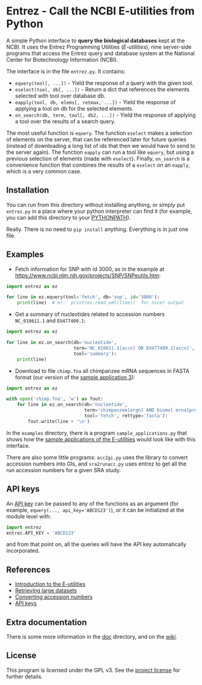 # Entrez - Call the NCBI E-utilities from Python

A simple Python interface to **query the biological databases** kept
at the NCBI. It uses the Entrez Programming Utilities (*E-utilities*),
nine server-side programs that access the Entrez query and database
system at the National Center for Biotechnology Information (NCBI).

The interface is in the file ``entrez.py``. It contains:

 * ``equery(tool[, ...])`` - Yield the response of a query with the given tool.
 * ``eselect(tool, db[, ...])`` - Return a dict that references the elements
    selected with tool over database db.
 * ``eapply(tool, db, elems[, retmax, ...])`` - Yield the response of applying
    a tool on db for the selected elements.
 * ``on_search(db, term, tool[, db2, ...])`` - Yield the response of applying a
    tool over the results of a search query.

The most useful function is `equery`. The function `eselect` makes a
selection of elements on the server, that can be referenced later for
future queries (instead of downloading a long list of ids that then we
would have to send to the server again). The function `eapply` can run
a tool like `equery`, but using a previous selection of elements (made
with `eselect`). Finally, `on_search` is a convenience function that
combines the results of a `eselect` on an `eapply`, which is a very
common case.


## Installation

You can run from this directory without installing anything, or simply
put ``entrez.py`` in a place where your python interpreter can find it
(for example, you can add this directory to your
[PYTHONPATH](https://docs.python.org/3/using/cmdline.html#envvar-PYTHONPATH)).

Really. There is no need to ``pip install`` anything. Everything is in
just one file.


## Examples

- Fetch information for SNP with id 3000, as in the example at
  https://www.ncbi.nlm.nih.gov/projects/SNP/SNPeutils.htm:

```py
import entrez as ez

for line in ez.equery(tool='fetch', db='snp', id='3000'):
    print(line)  # or:  print(ez.read_xml(line))  for nicer output
```

 * Get a summary of nucleotides related to accession numbers
   `NC_010611.1` and `EU477409.1`:

```py
import entrez as ez

for line in ez.on_search(db='nucleotide',
                         term='NC_010611.1[accn] OR EU477409.1[accn]',
                         tool='summary'):
    print(line)
```

 * Download to file ``chimp.fna`` all chimpanzee mRNA sequences in
   FASTA format (our version of the [sample application
   3](https://www.ncbi.nlm.nih.gov/books/NBK25498/#chapter3.Application_3_Retrieving_large)):

```py
import entrez as ez

with open('chimp.fna', 'w') as fout:
    for line in ez.on_search(db='nucleotide',
                             term='chimpanzee[orgn] AND biomol mrna[prop]',
                             tool='fetch', rettype='fasta'):
        fout.write(line + '\n')
```

In the `examples` directory, there is a program
``sample_applications.py`` that shows how the [sample applications of
the E-utilities](https://www.ncbi.nlm.nih.gov/books/NBK25498) would
look like with this interface.

There are also some little programs: ``acc2gi.py`` uses the library to
convert accession numbers into GIs, and ``sra2runacc.py`` uses entrez
to get all the run accession numbers for a given SRA study.


## API keys

An [API
key](https://ncbiinsights.ncbi.nlm.nih.gov/2017/11/02/new-api-keys-for-the-e-utilities/)
can be passed to any of the functions as an argument (for example,
`equery(..., api_key='ABCD123')`), or it can be initialized at the
module level with:

```py
import entrez
entrez.API_KEY = 'ABCD123'
```

and from that point on, all the queries will have the API key
automatically incorporated.


## References

 * [Introduction to the E-utilities](https://www.ncbi.nlm.nih.gov/books/NBK25497/)
 * [Retrieving large datasets](https://www.ncbi.nlm.nih.gov/books/NBK25498/#chapter3.Application_3_Retrieving_large)
 * [Converting accession numbers](https://www.ncbi.nlm.nih.gov/books/NBK25498/#chapter3.Application_2_Converting_access)
 * [API keys](https://ncbiinsights.ncbi.nlm.nih.gov/2017/11/02/new-api-keys-for-the-e-utilities/)


## Extra documentation

There is some more information in the [doc](doc) directory, and on the
[wiki](https://gitlab.com/jordibc/entrez/-/wikis/).


## License

This program is licensed under the GPL v3. See the [project
license](doc/license.md) for further details.
